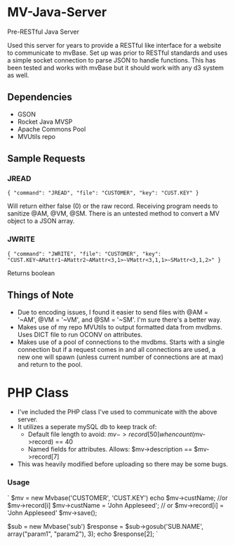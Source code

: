 # MV-Java-Server
Pre-RESTful Java Server

Used this server for years to provide a RESTful like interface for a website to communicate to mvBase. Set up was prior to RESTful standards and uses a simple socket connection to parse JSON to handle functions. This has been tested and works with mvBase but it should work with any d3 system as well. 

## Dependencies
* GSON
* Rocket Java MVSP
* Apache Commons Pool
* MVUtils repo

## Sample Requests
### JREAD
`{
	"command": "JREAD",
	"file": "CUSTOMER",
	"key": "CUST.KEY"
}`

Will return either false (0) or the raw record. Receiving program needs to sanitize @AM, @VM, @SM. There is an untested method to convert a MV object to a JSON array.

### JWRITE
`{
	"command": "JWRITE",
	"file": "CUSTOMER",
	"key": "CUST.KEY~AMattr1~AMattr2~AMattr<3,1>~VMattr<3,1,1>~SMattr<3,1,2>"
}`

Returns boolean

## Things of Note
* Due to encoding issues, I found it easier to send files with @AM = '~AM', @VM = '~VM', and @SM = '~SM'. I'm sure there's a better way.
* Makes use of my repo MVUtils to output formatted data from mvdbms. Uses DICT file to run OCONV on attributes.
* Makes use of a pool of connections to the mvdbms. Starts with a single connection but if a request comes in and all connections are used, a new one will spawn (unless current number of connections are at max) and return to the pool.


# PHP Class
* I've included the PHP class I've used to communicate with the above server.
* It utilizes a seperate mySQL db to keep track of:
    * Default file length to avoid: $mv->record[50] when count($mv->record) == 40
    * Named fields for attributes. Allows: $mv->description == $mv->record[7]
* This was heavily modified before uploading so there may be some bugs.
### Usage
`
$mv = new Mvbase('CUSTOMER', 'CUST.KEY')
echo $mv->custName; //or $mv->record[i]
$mv->custName = 'John Appleseed'; // or $mv->record[i] = 'John Appleseed'
$mv->save();

$sub = new Mvbase('sub')
$response = $sub->gosub('SUB.NAME', array("param1", "param2"), 3);
echo $response[2];
`
